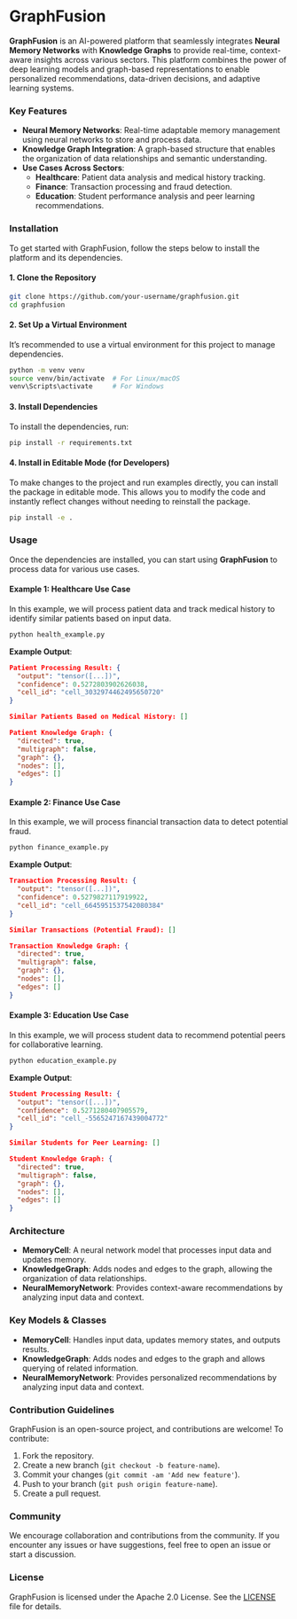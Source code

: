 
# GraphFusion

**GraphFusion** is an AI-powered platform that seamlessly integrates **Neural Memory Networks** with **Knowledge Graphs** to provide real-time, context-aware insights across various sectors. This platform combines the power of deep learning models and graph-based representations to enable personalized recommendations, data-driven decisions, and adaptive learning systems. 

### Key Features
- **Neural Memory Networks**: Real-time adaptable memory management using neural networks to store and process data.
- **Knowledge Graph Integration**: A graph-based structure that enables the organization of data relationships and semantic understanding.
- **Use Cases Across Sectors**:
  - **Healthcare**: Patient data analysis and medical history tracking.
  - **Finance**: Transaction processing and fraud detection.
  - **Education**: Student performance analysis and peer learning recommendations.

### Installation

To get started with GraphFusion, follow the steps below to install the platform and its dependencies.

#### 1. Clone the Repository

```bash
git clone https://github.com/your-username/graphfusion.git
cd graphfusion
```

#### 2. Set Up a Virtual Environment

It’s recommended to use a virtual environment for this project to manage dependencies.

```bash
python -m venv venv
source venv/bin/activate  # For Linux/macOS
venv\Scripts\activate     # For Windows
```

#### 3. Install Dependencies

To install the dependencies, run:

```bash
pip install -r requirements.txt
```

#### 4. Install in Editable Mode (for Developers)

To make changes to the project and run examples directly, you can install the package in editable mode. This allows you to modify the code and instantly reflect changes without needing to reinstall the package.

```bash
pip install -e .
```

### Usage

Once the dependencies are installed, you can start using **GraphFusion** to process data for various use cases.

#### Example 1: Healthcare Use Case

In this example, we will process patient data and track medical history to identify similar patients based on input data.

```bash
python health_example.py
```

**Example Output**:
```json
Patient Processing Result: {
  "output": "tensor([...])",
  "confidence": 0.5272803902626038,
  "cell_id": "cell_3032974462495650720"
}

Similar Patients Based on Medical History: []

Patient Knowledge Graph: {
  "directed": true,
  "multigraph": false,
  "graph": {},
  "nodes": [],
  "edges": []
}
```

#### Example 2: Finance Use Case

In this example, we will process financial transaction data to detect potential fraud.

```bash
python finance_example.py
```

**Example Output**:
```json
Transaction Processing Result: {
  "output": "tensor([...])",
  "confidence": 0.5279827117919922,
  "cell_id": "cell_6645951537542080384"
}

Similar Transactions (Potential Fraud): []

Transaction Knowledge Graph: {
  "directed": true,
  "multigraph": false,
  "graph": {},
  "nodes": [],
  "edges": []
}
```

#### Example 3: Education Use Case

In this example, we will process student data to recommend potential peers for collaborative learning.

```bash
python education_example.py
```

**Example Output**:
```json
Student Processing Result: {
  "output": "tensor([...])",
  "confidence": 0.5271280407905579,
  "cell_id": "cell_-5565247167439004772"
}

Similar Students for Peer Learning: []

Student Knowledge Graph: {
  "directed": true,
  "multigraph": false,
  "graph": {},
  "nodes": [],
  "edges": []
}
```

### Architecture

- **MemoryCell**: A neural network model that processes input data and updates memory.
- **KnowledgeGraph**: Adds nodes and edges to the graph, allowing the organization of data relationships.
- **NeuralMemoryNetwork**: Provides context-aware recommendations by analyzing input data and context.

### Key Models & Classes
- **MemoryCell**: Handles input data, updates memory states, and outputs results.
- **KnowledgeGraph**: Adds nodes and edges to the graph and allows querying of related information.
- **NeuralMemoryNetwork**: Provides personalized recommendations by analyzing input data and context.

### Contribution Guidelines

GraphFusion is an open-source project, and contributions are welcome! To contribute:

1. Fork the repository.
2. Create a new branch (`git checkout -b feature-name`).
3. Commit your changes (`git commit -am 'Add new feature'`).
4. Push to your branch (`git push origin feature-name`).
5. Create a pull request.

### Community

We encourage collaboration and contributions from the community. If you encounter any issues or have suggestions, feel free to open an issue or start a discussion.

### License

GraphFusion is licensed under the Apache 2.0 License. See the [LICENSE](LICENSE) file for details.

